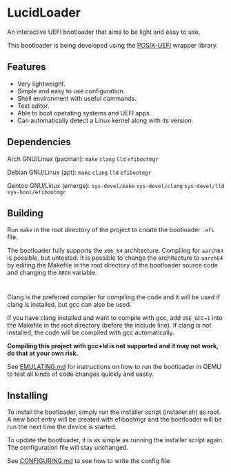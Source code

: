 # LucidLoader

An interactive UEFI bootloader that aims to be light and easy to use.

This bootloader is being developed using the [POSIX-UEFI](https://gitlab.com/bztsrc/posix-uefi) wrapper library.

## Features
- Very lightweight.
- Simple and easy to use configuration.
- Shell environment with useful commands.
- Text editor.
- Able to boot operating systems and UEFI apps.
- Can automatically detect a Linux kernel along with its version.

## Dependencies

Arch GNU/Linux (pacman): `make` `clang` `lld` `efibootmgr`

Debian GNU/Linux (apt): `make` `clang` `lld` `efibootmgr`

Gentoo GNU/Linux (emerge): `sys-devel/make` `sys-devel/clang` `sys-devel/lld` `sys-boot/efibootmgr`

## Building

Run `make` in the root directory of the project to create the bootloader `.efi` file.

The bootloader fully supports the `x86_64` architecture. Compiling for `aarch64` is possible, but untested. It is possible to change the architecture to `aarch64` by editing the Makefile in the root directory of the bootloader source code and changing the `ARCH` variable. 
#
Clang is the preferred compiler for compiling the code and it will be used if clang is installed, but gcc can also be used.

If you have clang installed and want to compile with gcc, add `USE_GCC=1` into the Makefile in the root directory (before the include line). If clang is not installed, the code will be compiled with gcc automatically.

**Compiling this project with gcc+ld is not supported and it may not work, do that at your own risk.**

See [EMULATING.md](EMULATING.md) for instructions on how to run the bootloader in QEMU to test all kinds of code changes quickly and easily.

## Installing

To install the bootloader, simply run the installer script (installer.sh) as root. A new boot entry will be created with efibootmgr and the bootloader will be run the next time the device is started.

To update the bootloader, it is as simple as running the installer script again. The configuration file will stay unchanged.

See [CONFIGURING.md](CONFIGURING.md) to see how to write the config file.

